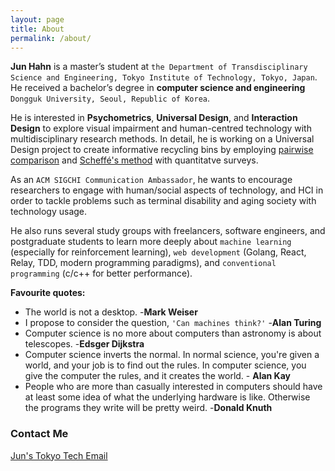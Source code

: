 ```yaml
---
layout: page
title: About
permalink: /about/
---
```


**Jun Hahn**  is a master’s student at `the Department of Transdisciplinary Science and Engineering, Tokyo Institute of Technology, Tokyo, Japan`.  
He received a bachelor’s degree in **computer science and engineering** `Dongguk University, Seoul, Republic of Korea`.  

He is interested in **Psychometrics**, **Universal Design**, and **Interaction Design** to explore visual impairment and human-centred technology with multidisciplinary research methods. In detail, he is working on a Universal Design project to create informative recycling bins by employing [pairwise comparison](https://en.wikipedia.org/wiki/Pairwise_comparison) and [Scheffé's method](https://en.wikipedia.org/wiki/Scheffé%27s_method) with quantitatve surveys.  

As an `ACM SIGCHI Communication Ambassador`, he wants to encourage researchers to engage with human/social aspects of technology, and HCI in order to tackle problems such as terminal disability and aging society with technology usage.  

He also runs several study groups with freelancers, software engineers, and postgraduate students to learn more deeply about `machine learning` (especially for reinforcement learning), `web development` (Golang, React, Relay, TDD, modern programming paradigms), and `conventional programming` (c/c++ for better performance).  

**Favourite quotes:**
* The world is not a desktop. -**Mark Weiser**  
* I propose to consider the question, `'Can machines think?'` -**Alan Turing**  
* Computer science is no more about computers than astronomy is about telescopes. -**Edsger Dijkstra**  
* Computer science inverts the normal. In normal science, you're given a world, and your job is to find out the rules. In computer science, you give the computer the rules, and it creates the world. - **Alan Kay**  
* People who are more than casually interested in computers should have at least some idea of what the underlying hardware is like. Otherwise the programs they write will be pretty weird. -**Donald Knuth**  

### Contact Me

[Jun's Tokyo Tech Email](mailto:han.j.ag@m.titech.ac.jp)